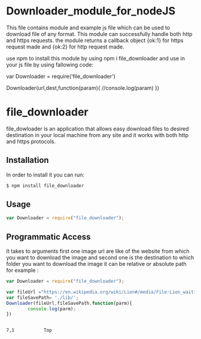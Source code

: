 # Downloader_module_for_nodeJS
This file contains module and example js file which can be used to download file of any format.
This module can successfully handle both http and https requests.
the module returns a callback object {ok:1} for https request made and {ok:2} for http request made.



use npm to install this module by using npm i file_downloader
and use in your js file by using fallowing code:

var Downloader = require('file_downloader')

Downloader(url,dest,function(param){
//console.log(param)
})

file_downloader
=========

file_dowloader is an application that allows easy download files to desired destination in your local machine
from any site and it works with both http and https protocols.

Installation
------------

In order to install it you can run:

```sh
$ npm install file_downloader
```

Usage
-----
```javascript
var Downloader = require("file_downloader");
```

Programmatic Access
-------------------

It takes to arguments first one image url are like of the website from which
you want to download the image and second one is the destination to which folder
you want to download the image it can be relative or absolute path
for example :

```javascript
var Downloader = require("file_downloader");

var fileUrl ="https://en.wikipedia.org/wiki/Lion#/media/File:Lion_waiting_in_Namibia.jpg";
var fileSavePath= './lib/';
Downloader(fileUrl,fileSavePath,function(parm){
        console.log(parm);
})
```


                                                                                                                              7,1           Top
